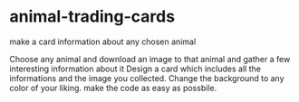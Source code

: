 # animal-trading-cards
make a card information about any chosen animal

Choose any animal and download an image to that animal and gather a few interesting information about it 
Design a card which includes all the informations and the image you collected.
Change the background to any color of your liking.
make the code as easy as possbile.
